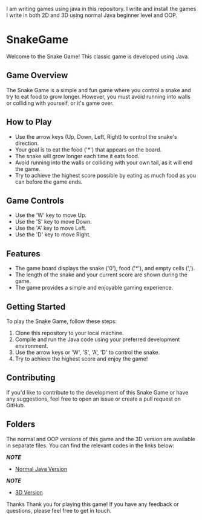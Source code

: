 I am writing games using java in this repository. I write and install the games I write in both 2D and 3D using normal Java beginner level and OOP.

# SnakeGame
Welcome to the Snake Game! This classic game is developed using Java.

## Game Overview

The Snake Game is a simple and fun game where you control a snake and try to eat food to grow longer. However, you must avoid running into walls or colliding with yourself, or it's game over.

## How to Play

- Use the arrow keys (Up, Down, Left, Right) to control the snake's direction.
- Your goal is to eat the food ('*') that appears on the board.
- The snake will grow longer each time it eats food.
- Avoid running into the walls or colliding with your own tail, as it will end the game.
- Try to achieve the highest score possible by eating as much food as you can before the game ends.

## Game Controls

- Use the 'W' key to move Up.
- Use the 'S' key to move Down.
- Use the 'A' key to move Left.
- Use the 'D' key to move Right.

## Features

- The game board displays the snake ('0'), food ('*'), and empty cells (',').
- The length of the snake and your current score are shown during the game.
- The game provides a simple and enjoyable gaming experience.

## Getting Started

To play the Snake Game, follow these steps:

1. Clone this repository to your local machine.
2. Compile and run the Java code using your preferred development environment.
3. Use the arrow keys or 'W', 'S', 'A', 'D' to control the snake.
4. Try to achieve the highest score and enjoy the game!

## Contributing

If you'd like to contribute to the development of this Snake Game or have any suggestions, feel free to open an issue or create a pull request on GitHub.

## Folders
The normal and OOP versions of this game and the 3D version are available in separate files. You can find the relevant codes in the links below:

***NOTE***

- [Normal Java Version](https://github.com/yagmurbasoglu/SnakeGame/blob/66bdebb5627741d5ca9fa4130c626ed04e70b341/SnakeGame.zip)


***NOTE***

- [3D Version](https://github.com/yagmurbasoglu/SnakeGame/blob/373b5f204f1853306ecfa4f13bd3e4f4b4b54df5/SnakeGameGUI.zip)

Thanks Thank you for playing this game! If you have any feedback or questions, please feel free to get in touch.
